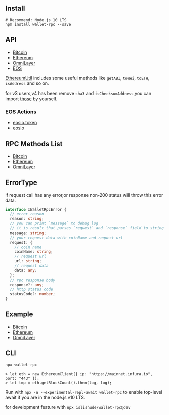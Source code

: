 ## Install

```shell
# Recommend: Node.js 10 LTS
npm install wallet-rpc --save
```

## API

- [Bitcoin](./types/bitcoin/rpc.d.ts)
- [Ethereum](./types/ethereum/rpc.d.ts)
- [OmniLayer](./types/omni/rpc.d.ts)
- [EOS](./types/eos/rpc.d.ts)

[EthereumUtil](./types/ethereum/util.d.ts) includes some useful methods like `getABI`, `toWei`, `toETH`, `isAddress` and so on.

for v3 users,v4 has been remove `sha3` and `isChecksumAddress`,you can import [those](./example/sha3.ts) by yourself.

### EOS Actions

- [eosio.token](https://github.com/isLishude/eos-actions-types/blob/master/eosio.token.d.ts)
- [eosio](https://github.com/isLishude/eos-actions-types/blob/master/eosio.d.ts)

## RPC Methods List

- [Bitcoin](./src/bitcoin/mtd.ts)
- [Ethereum](./src/ethereum/mtd.ts)
- [OmniLayer](./src/omni/mtd.ts)

## ErrorType

if request call has any error,or response non-200 status will throw this error data.

```typescript
interface IWalletRpcError {
  // error reason
  reason: string;
  // you can print `message` to debug log
  // it is result that parses `request` and `response` field to string
  message: string;
  // your request data with coinName and request url
  request: {
    // coin name
    coinName: string;
    // request url
    url: string;
    // request data
    data: any;
  };
  // rpc response body
  response?: any;
  // http status code
  statusCode?: number;
}
```

## Example

- [Bitcoin](./example/bitcoin.ts)
- [Ethereum](./example/ethereum.ts)
- [OmniLayer](./example/omni.ts)

## CLI

```
npx wallet-rpc

> let eth = new EthereumClient({ ip: "https://mainnet.infura.io", port: "443" });
> let tmp = eth.getBlockCount().then(log, log);
```

Run with `npx -n --experimental-repl-await wallet-rpc` to enable top-level await if you are in the node.js v10 LTS.

for development feature with `npx islishude/wallet-rpc@dev`
